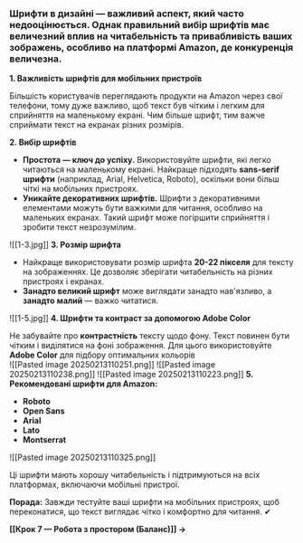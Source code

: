### **Шрифти в дизайні** — важливий аспект, який часто недооцінюється. Однак правильний вибір шрифтів має величезний вплив на читабельність та привабливість ваших зображень, особливо на платформі Amazon, де конкуренція величезна.

**1. Важливість шрифтів для мобільних пристроїв**

Більшість користувачів переглядають продукти на Amazon через свої телефони, тому дуже важливо, щоб текст був чітким і легким для сприйняття на маленькому екрані. Чим більше шрифт, тим важче сприймати текст на екранах різних розмірів.

**2. Вибір шрифтів**

- **Простота — ключ до успіху.** Використовуйте шрифти, які легко читаються на маленькому екрані. Найкраще підходять **sans-serif шрифти** (наприклад, Arial, Helvetica, Roboto), оскільки вони більш чіткі на мобільних пристроях.
- **Уникайте декоративних шрифтів.** Шрифти з декоративними елементами можуть бути важкими для читання, особливо на маленьких екранах. Такий шрифт може погіршити сприйняття і зробити текст незрозумілим.

![[1-3.jpg]]
**3. Розмір шрифта**

- Найкраще використовувати розмір шрифта **20-22 пікселя** для тексту на зображеннях. Це дозволяє зберігати читабельність на різних пристроях і екранах.
- **Занадто великий шрифт** може виглядати занадто нав'язливо, а **занадто малий** — важко читатися.

![[1-5.jpg]]
**4. Шрифти та контраст за допомогою Adobe Color**

Не забувайте про **контрастність** тексту щодо фону. Текст повинен бути чітким і виділятися на фоні зображення. Для цього використовуйте **Adobe Color** для підбору оптимальних кольорів  
![[Pasted image 20250213110251.png]]
![[Pasted image 20250213110238.png]]
![[Pasted image 20250213110223.png]]
**5. Рекомендовані шрифти для Amazon:**

- **Roboto**
- **Open Sans**
- **Arial**
- **Lato**
- **Montserrat**

![[Pasted image 20250213110325.png]]

Ці шрифти мають хорошу читабельність і підтримуються на всіх платформах, включаючи мобільні пристрої.

**Порада:** Завжди тестуйте ваші шрифти на мобільних пристроях, щоб переконатися, що текст виглядає чітко і комфортно для читання. ✔

**[[Крок 7 — Робота з простором (Баланс)]] →**